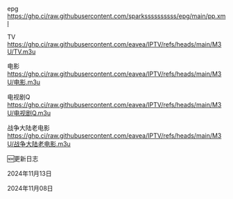 
epg https://ghp.ci/raw.githubusercontent.com/sparkssssssssss/epg/main/pp.xml

TV https://ghp.ci/raw.githubusercontent.com/eavea/IPTV/refs/heads/main/M3U/TV.m3u

电影 https://ghp.ci/raw.githubusercontent.com/eavea/IPTV/refs/heads/main/M3U/电影.m3u

电视剧Q https://ghp.ci/raw.githubusercontent.com/eavea/IPTV/refs/heads/main/M3U/电视剧Q.m3u

战争大陆老电影 https://ghp.ci/raw.githubusercontent.com/eavea/IPTV/refs/heads/main/M3U/战争大陆老电影.m3u


🆕更新日志

2024年11月13日

2024年11月08日
